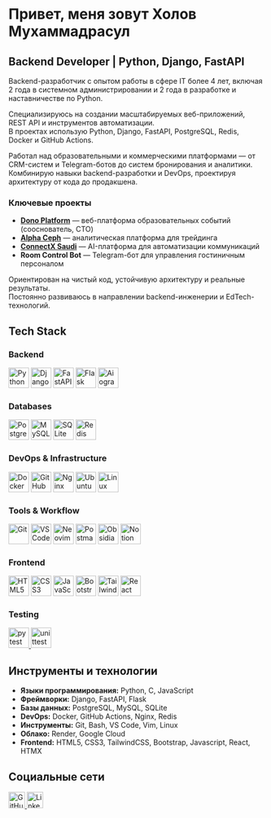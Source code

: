 # Привет, меня зовут Холов Мухаммадрасул

## Backend Developer | Python, Django, FastAPI

Backend-разработчик с опытом работы в сфере IT более 4 лет, включая 2 года в системном администрировании и 2 года в разработке и наставничестве по Python.  

Специализируюсь на создании масштабируемых веб-приложений, REST API и инструментов автоматизации.  
В проектах использую Python, Django, FastAPI, PostgreSQL, Redis, Docker и GitHub Actions.  

Работал над образовательными и коммерческими платформами — от CRM-систем и Telegram-ботов до систем бронирования и аналитики.  
Комбинирую навыки backend-разработки и DevOps, проектируя архитектуру от кода до продакшена.  



### Ключевые проекты

- **[Dono Platform](#)** — веб-платформа образовательных событий (сооснователь, CTO)  
- **[Alpha Ceph](#)** — аналитическая платформа для трейдинга  
- **[ConnectX Saudi](https://connectxsaudi.com)** — AI-платформа для автоматизации коммуникаций  
- **Room Control Bot** — Telegram-бот для управления гостиничным персоналом  

Ориентирован на чистый код, устойчивую архитектуру и реальные результаты.  
Постоянно развиваюсь в направлении backend-инженерии и EdTech-технологий.  


## Tech Stack

### Backend
<p align="left">
<a href="https://www.python.org/" target="_blank"><img src="https://skillicons.dev/icons?i=python" width="40" height="40" alt="Python"/></a>
<a href="https://www.djangoproject.com/" target="_blank"><img src="https://skillicons.dev/icons?i=django" width="40" height="40" alt="Django"/></a>
<a href="https://fastapi.tiangolo.com/" target="_blank"><img src="https://skillicons.dev/icons?i=fastapi" width="40" height="40" alt="FastAPI"/></a>
<a href="https://flask.palletsprojects.com/" target="_blank"><img src="https://skillicons.dev/icons?i=flask" width="40" height="40" alt="Flask"/></a>
<a href="https://docs.aiogram.dev/" target="_blank"><img src="https://img.icons8.com/color/48/telegram-app--v1.png" width="40" height="40" alt="Aiogram"/></a>
</p>



### Databases
<p align="left">
<a href="https://www.postgresql.org/" target="_blank"><img src="https://skillicons.dev/icons?i=postgresql" width="40" height="40" alt="PostgreSQL"/></a>
<a href="https://www.mysql.com/" target="_blank"><img src="https://skillicons.dev/icons?i=mysql" width="40" height="40" alt="MySQL"/></a>
<a href="https://sqlite.org/" target="_blank"><img src="https://skillicons.dev/icons?i=sqlite" width="40" height="40" alt="SQLite"/></a>
<a href="https://redis.io/" target="_blank"><img src="https://skillicons.dev/icons?i=redis" width="40" height="40" alt="Redis"/></a>
</p>



### DevOps & Infrastructure
<p align="left">
<a href="https://www.docker.com/" target="_blank"><img src="https://skillicons.dev/icons?i=docker" width="40" height="40" alt="Docker"/></a>
<a href="https://github.com/features/actions" target="_blank"><img src="https://skillicons.dev/icons?i=githubactions" width="40" height="40" alt="GitHub Actions"/></a>
<a href="https://nginx.org/" target="_blank"><img src="https://skillicons.dev/icons?i=nginx" width="40" height="40" alt="Nginx"/></a>
<a href="https://ubuntu.com/" target="_blank"><img src="https://skillicons.dev/icons?i=ubuntu" width="40" height="40" alt="Ubuntu"/></a>
<a href="https://www.linux.org/" target="_blank"><img src="https://skillicons.dev/icons?i=linux" width="40" height="40" alt="Linux"/></a>
</p>


### Tools & Workflow
<p align="left">
<a href="https://git-scm.com/" target="_blank"><img src="https://skillicons.dev/icons?i=git" width="40" height="40" alt="Git"/></a>
<a href="https://code.visualstudio.com/" target="_blank"><img src="https://skillicons.dev/icons?i=vscode" width="40" height="40" alt="VSCode"/></a>
<a href="https://neovim.io/" target="_blank"><img src="https://skillicons.dev/icons?i=neovim" width="40" height="40" alt="Neovim"/></a>
<a href="https://postman.com/" target="_blank"><img src="https://skillicons.dev/icons?i=postman" width="40" height="40" alt="Postman"/></a>
<a href="https://obsidian.md/" target="_blank"><img src="https://skillicons.dev/icons?i=obsidian" width="40" height="40" alt="Obsidian"/></a>
<a href="https://www.notion.so/" target="_blank"><img src="https://skillicons.dev/icons?i=notion" width="40" height="40" alt="Notion"/></a>
</p>


### Frontend
<p align="left">
<a href="https://developer.mozilla.org/en-US/docs/Web/HTML" target="_blank"><img src="https://skillicons.dev/icons?i=html" width="40" height="40" alt="HTML5"/></a>
<a href="https://developer.mozilla.org/en-US/docs/Web/CSS" target="_blank"><img src="https://skillicons.dev/icons?i=css" width="40" height="40" alt="CSS3"/></a>
<a href="https://developer.mozilla.org/en-US/docs/Web/JavaScript" target="_blank"><img src="https://skillicons.dev/icons?i=javascript" width="40" height="40" alt="JavaScript"/></a>
<a href="https://getbootstrap.com/" target="_blank"><img src="https://skillicons.dev/icons?i=bootstrap" width="40" height="40" alt="Bootstrap"/></a>
<a href="https://tailwindcss.com/" target="_blank"><img src="https://skillicons.dev/icons?i=tailwind" width="40" height="40" alt="TailwindCSS"/></a>
<a href="https://react.dev/" target="_blank"><img src="https://skillicons.dev/icons?i=react" width="40" height="40" alt="React"/></a>
</p>


### Testing
<p align="left">
<a href="https://docs.pytest.org/" target="_blank">
  <img src="https://raw.githubusercontent.com/simple-icons/simple-icons/develop/icons/pytest.svg" width="40" height="40" alt="pytest" title="pytest"/>
</a>
<a href="https://docs.python.org/3/library/unittest.html" target="_blank">
  <img src="https://skillicons.dev/icons?i=python" width="40" height="40" alt="unittest" title="unittest"/>
</a>
</p>



## Инструменты и технологии

- **Языки программирования:** Python, C, JavaScript  
- **Фреймворки:** Django, FastAPI, Flask  
- **Базы данных:** PostgreSQL, MySQL, SQLite  
- **DevOps:** Docker, GitHub Actions, Nginx, Redis  
- **Инструменты:** Git, Bash, VS Code, Vim, Linux  
- **Облако:** Render, Google Cloud  
- **Frontend:** HTML5, CSS3, TailwindCSS, Bootstrap, Javascript, React, HTMX



## Социальные сети

<p align="left">
<a href="https://github.com/retra-project" target="_blank" rel="noreferrer">
<img src="https://raw.githubusercontent.com/danielcranney/readme-generator/main/public/icons/socials/github-dark.svg" width="32" height="32" alt="GitHub" title="GitHub" />
</a>
<a href="https://linkedin.com/in/mkholov" target="_blank" rel="noreferrer">
<img src="https://raw.githubusercontent.com/danielcranney/readme-generator/main/public/icons/socials/linkedin-dark.svg" width="32" height="32" alt="LinkedIn" title="LinkedIn" />
</a>
</p>
